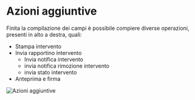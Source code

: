 # Azioni aggiuntive

Finita la compilazione dei campi è possibile compiere diverse operazioni, presenti in alto a destra, quali:

* Stampa intervento
* Invia rapportino intervento
  * Invia notifica intervento
  * invia notifica rimozione intervento
  * invia stato intervento
* Anteprima e firma

![Azioni aggiuntive](https://github.com/devcode-it/openstamanager-docs/tree/5242b6a23c677db2f5451152c8e4c4aded3a99cf/.gitbook/assets/opzioniattivita-1.PNG)

